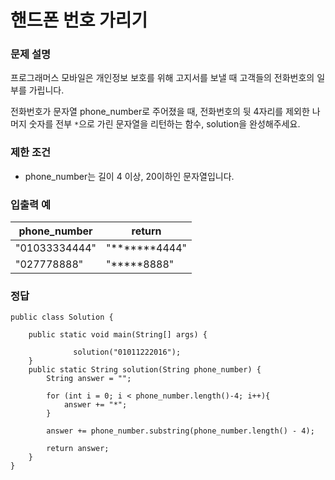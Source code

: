 # 핸드폰 번호 가리기

### **문제 설명**

프로그래머스 모바일은 개인정보 보호를 위해 고지서를 보낼 때 고객들의 전화번호의 일부를 가립니다.

전화번호가 문자열 phone_number로 주어졌을 때, 전화번호의 뒷 4자리를 제외한 나머지 숫자를 전부 `*`으로 가린 문자열을 리턴하는 함수, solution을 완성해주세요.

### 제한 조건

- phone_number는 길이 4 이상, 20이하인 문자열입니다.

### 입출력 예

| phone_number | return |
| --- | --- |
| "01033334444" | "*******4444" |
| "027778888" | "*****8888" |

### 정답

```
public class Solution {

    public static void main(String[] args) {

			  solution("01011222016");
    }
    public static String solution(String phone_number) {
        String answer = "";

        for (int i = 0; i < phone_number.length()-4; i++){
            answer += "*";
        }

        answer += phone_number.substring(phone_number.length() - 4);

        return answer;
    }
}
```